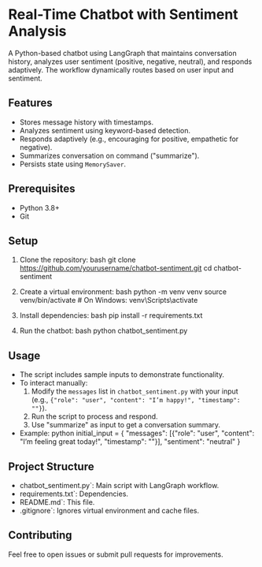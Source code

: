 # Real-Time Chatbot with Sentiment Analysis

A Python-based chatbot using LangGraph that maintains conversation history, analyzes user sentiment (positive, negative, neutral), and responds adaptively. The workflow dynamically routes based on user input and sentiment.

## Features
- Stores message history with timestamps.
- Analyzes sentiment using keyword-based detection.
- Responds adaptively (e.g., encouraging for positive, empathetic for negative).
- Summarizes conversation on command ("summarize").
- Persists state using `MemorySaver`.

## Prerequisites
- Python 3.8+
- Git

## Setup
1. Clone the repository:
   bash
   git clone https://github.com/yourusername/chatbot-sentiment.git
   cd chatbot-sentiment
   
2. Create a virtual environment:
   bash
   python -m venv venv
   source venv/bin/activate  # On Windows: venv\Scripts\activate
  
3. Install dependencies:
   bash
   pip install -r requirements.txt
   
4. Run the chatbot:
   bash
   python chatbot_sentiment.py
   

## Usage
- The script includes sample inputs to demonstrate functionality.
- To interact manually:
  1. Modify the `messages` list in `chatbot_sentiment.py` with your input (e.g., `{"role": "user", "content": "I’m happy!", "timestamp": ""}`).
  2. Run the script to process and respond.
  3. Use "summarize" as input to get a conversation summary.
- Example:
  python
  initial_input = {
      "messages": [{"role": "user", "content": "I’m feeling great today!", "timestamp": ""}],
      "sentiment": "neutral"
  }
  

## Project Structure
- chatbot_sentiment.py`: Main script with LangGraph workflow.
- requirements.txt`: Dependencies.
- README.md`: This file.
- .gitignore`: Ignores virtual environment and cache files.

## Contributing
Feel free to open issues or submit pull requests for improvements.
